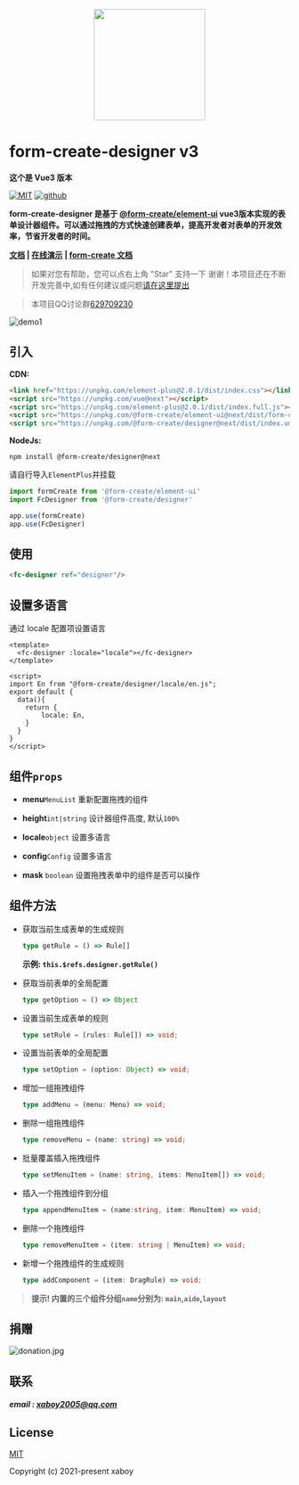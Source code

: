 <p align="center">
    <a href="http://www.form-create.com">
        <img width="200" src="http://file.lotkk.com/form-create.png">
    </a>
</p>

# form-create-designer v3

**这个是 Vue3 版本**

[![MIT](https://img.shields.io/badge/License-MIT-yellow.svg)](https://github.com/xaboy/form-create-designer)
[![github](https://img.shields.io/badge/Author-xaboy-blue.svg)](https://github.com/xaboy)

**form-create-designer 是基于 [@form-create/element-ui](https://github.com/xaboy/form-create) vue3版本实现的表单设计器组件。可以通过拖拽的方式快速创建表单，提高开发者对表单的开发效率，节省开发者的时间。**

**[文档](http://designer.form-create.com/guide/) | [在线演示](http://form-create.com/v3/designer?fr=github) | [form-create 文档](http://form-create.com/v3/guide/)**

> 如果对您有帮助，您可以点右上角 "Star" 支持一下 谢谢！本项目还在不断开发完善中,如有任何建议或问题[请在这里提出](https://github.com/xaboy/form-create-designer/issues/new)

> 本项目QQ讨论群[629709230](https://jq.qq.com/?_wv=1027&k=F1FlEFIV)



![demo1](http://form-create.com/img/designer-review.png)

## 引入

**CDN:**

```html
<link href="https://unpkg.com/element-plus@2.0.1/dist/index.css"></link>
<script src="https://unpkg.com/vue@next"></script>
<script src="https://unpkg.com/element-plus@2.0.1/dist/index.full.js"></script>
<script src="https://unpkg.com/@form-create/element-ui@next/dist/form-create.min.js"></script>
<script src="https://unpkg.com/@form-create/designer@next/dist/index.umd.js"></script>
```

**NodeJs:**

```shell
npm install @form-create/designer@next
```

请自行导入`ElementPlus`并挂载

```js
import formCreate from '@form-create/element-ui'
import FcDesigner from '@form-create/designer'

app.use(formCreate)
app.use(FcDesigner)
```

## 使用

```html
<fc-designer ref="designer"/>
```

## 设置多语言
通过 locale 配置项设置语言

```vue
<template>
  <fc-designer :locale="locale"></fc-designer>
</template>

<script>
import En from "@form-create/designer/locale/en.js";
export default {
  data(){
    return {
        locale: En,
    }
  }
}
</script>
```

## 组件`props`

- **menu**`MenuList` 重新配置拖拽的组件

- **height**`int|string` 设计器组件高度, 默认`100%`

- **locale**`object` 设置多语言

- **config**`Config` 设置多语言

- **mask** `boolean` 设置拖拽表单中的组件是否可以操作

## 组件方法

- 获取当前生成表单的生成规则

    ```ts
    type getRule = () => Rule[]
    ```
  **示例: `this.$refs.designer.getRule()`**

- 获取当前表单的全局配置

    ```ts
    type getOption = () => Object
    ```

- 设置当前生成表单的规则

    ```ts
    type setRule = (rules: Rule[]) => void;
    ```

- 设置当前表单的全局配置

    ```ts
    type setOption = (option: Object) => void;
    ```

- 增加一组拖拽组件

    ```ts
    type addMenu = (menu: Menu) => void;
    ```
- 删除一组拖拽组件

    ```ts
    type removeMenu = (name: string) => void;
    ```

- 批量覆盖插入拖拽组件

    ```ts
    type setMenuItem = (name: string, items: MenuItem[]) => void;
    ```

- 插入一个拖拽组件到分组

    ```ts
    type appendMenuItem = (name:string, item: MenuItem) => void;
    ```

- 删除一个拖拽组件

    ```ts
    type removeMenuItem = (item: string | MenuItem) => void;
    ```

- 新增一个拖拽组件的生成规则

    ```ts
    type addComponent = (item: DragRule) => void;
    ```
> **提示! 内置的三个组件分组`name`分别为: `main`,`aide`,`layout`**

## 捐赠

![donation.jpg](http://form-create.com/img/donation.jpg)

## 联系

##### email : xaboy2005@qq.com

## License

[MIT](http://opensource.org/licenses/MIT)

Copyright (c) 2021-present xaboy
